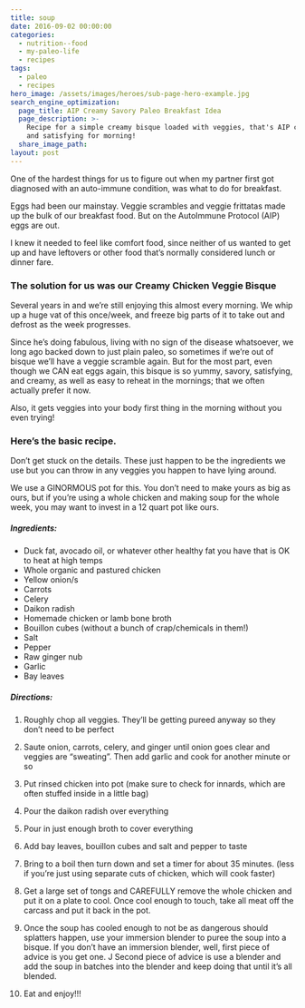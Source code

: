 ```yaml
---
title: soup
date: 2016-09-02 00:00:00
categories:
  - nutrition--food
  - my-paleo-life
  - recipes
tags:
  - paleo
  - recipes
hero_image: /assets/images/heroes/sub-page-hero-example.jpg
search_engine_optimization:
  page_title: AIP Creamy Savory Paleo Breakfast Idea
  page_description: >-
    Recipe for a simple creamy bisque loaded with veggies, that's AIP complaint
    and satisfying for morning!
  share_image_path:
layout: post
---
```


One of the hardest things for us to figure out when my partner first got diagnosed with an auto-immune condition, was what to do for breakfast.

Eggs had been our mainstay. Veggie scrambles and veggie frittatas made up the bulk of our breakfast food. But on the AutoImmune Protocol (AIP) eggs are out. &nbsp;

I knew it needed to feel like comfort food, since neither of us wanted to get up and have leftovers or other food that’s normally considered lunch or dinner fare.

### The solution for us was our Creamy Chicken Veggie Bisque

Several years in and we’re still enjoying this almost every morning. We whip up a huge vat of this once/week, and freeze big parts of it to take out and defrost as the week progresses.

Since he’s doing fabulous, living with no sign of the disease whatsoever, we long ago backed down to just plain paleo, so sometimes if we’re out of bisque we’ll have a veggie scramble again. But for the most part, even though we CAN eat eggs again, this bisque is so yummy, savory, satisfying, and creamy, as well as easy to reheat in the mornings; that we often actually prefer it now.

Also, it gets veggies into your body first thing in the morning without you even trying!

### Here’s the basic recipe.

Don’t get stuck on the details. These just happen to be the ingredients we use but you can throw in any veggies you happen to have lying around.

We use a GINORMOUS pot for this. You don’t need to make yours as big as ours, but if you’re using a whole chicken and making soup for the whole week, you may want to invest in a 12 quart pot like ours.

##### Ingredients:

* Duck fat, avocado oil, or whatever other healthy fat you have that is OK to heat at high temps
* Whole organic and pastured chicken
* Yellow onion/s
* Carrots
* Celery
* Daikon radish
* Homemade chicken or lamb bone broth
* Bouillon cubes (without a bunch of crap/chemicals in them!)
* Salt
* Pepper
* Raw ginger nub
* Garlic
* Bay leaves

##### Directions:

1) Roughly chop all veggies. They’ll be getting pureed anyway so they don’t need to be perfect

2) Saute onion, carrots, celery, and ginger until onion goes clear and veggies are “sweating”. Then add garlic and cook for another minute or so

3) Put rinsed chicken into pot (make sure to check for innards, which are often stuffed inside in a little bag)

4) Pour the daikon radish over everything

5) Pour in just enough broth to cover everything

6) Add bay leaves, bouillon cubes and salt and pepper to taste

7) Bring to a boil then turn down and set a timer for about 35 minutes. (less if you’re just using separate cuts of chicken, which will cook faster)

8) Get a large set of tongs and CAREFULLY remove the whole chicken and put it on a plate to cool. Once cool enough to touch, take all meat off the carcass and put it back in the pot.&nbsp;

9) Once the soup has cooled enough to not be as dangerous should splatters happen, use your immersion blender to puree the soup into a bisque. If you don’t have an immersion blender, well, first piece of advice is you get one. J Second piece of advice is use a blender and add the soup in batches into the blender and keep doing that until it’s all blended.

10) Eat and enjoy!!!